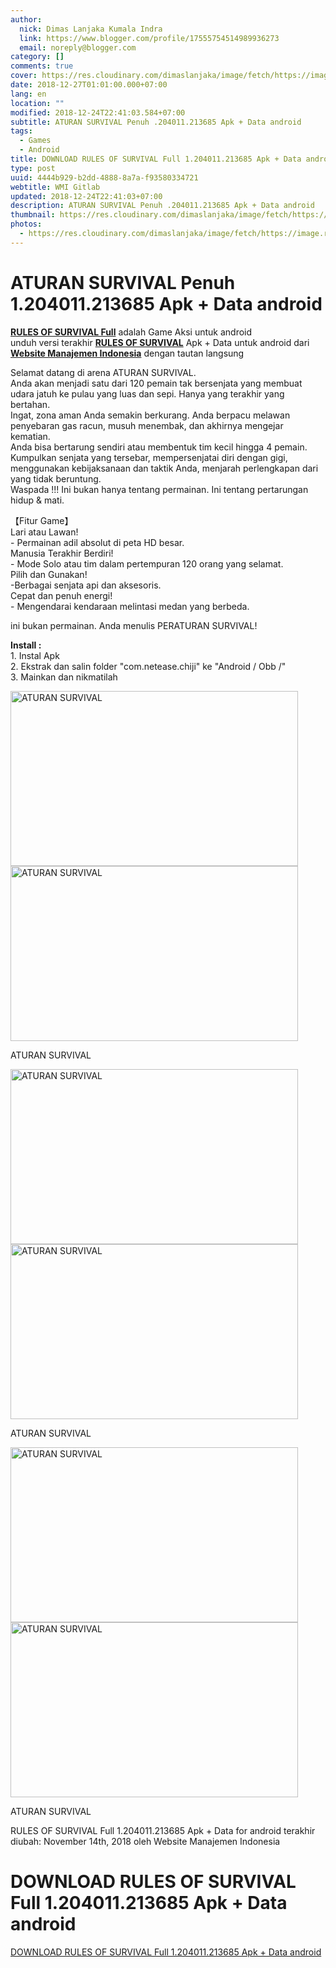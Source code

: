```yaml
---
author:
  nick: Dimas Lanjaka Kumala Indra
  link: https://www.blogger.com/profile/17555754514989936273
  email: noreply@blogger.com
category: []
comments: true
cover: https://res.cloudinary.com/dimaslanjaka/image/fetch/https://image.revdl.com/2017/rules-of-survival-1.jpg
date: 2018-12-27T01:01:00.000+07:00
lang: en
location: ""
modified: 2018-12-24T22:41:03.584+07:00
subtitle: ATURAN SURVIVAL Penuh .204011.213685 Apk + Data android
tags:
  - Games
  - Android
title: DOWNLOAD RULES OF SURVIVAL Full 1.204011.213685 Apk + Data android
type: post
uuid: 4444b929-b2dd-4888-8a7a-f93580334721
webtitle: WMI Gitlab
updated: 2018-12-24T22:41:03+07:00
description: ATURAN SURVIVAL Penuh .204011.213685 Apk + Data android
thumbnail: https://res.cloudinary.com/dimaslanjaka/image/fetch/https://image.revdl.com/2017/rules-of-survival-1.jpg
photos:
  - https://res.cloudinary.com/dimaslanjaka/image/fetch/https://image.revdl.com/2017/rules-of-survival-1.jpg
---
```


<h1 for="title"> <span class="notranslate">ATURAN SURVIVAL Penuh 1.204011.213685 Apk + Data android</span> </h1> <div>  <div class="post_content entry-content">  <p> <span class="notranslate"><a href="https://web-manajemen.blogspot.com/" class="notranslate"><strong><span class="notranslate">RULES OF SURVIVAL Full</span></strong></a> adalah Game Aksi untuk android</span> <br><span class="notranslate">unduh versi terakhir <strong><a href="https://web-manajemen.blogspot.com/" class="notranslate"><span class="notranslate">RULES OF SURVIVAL</span></a></strong> Apk + Data untuk android dari <strong><a href="https://web-manajemen.blogspot.com/" class="notranslate">Website Manajemen Indonesia</a></strong> dengan tautan langsung</span> </p> <p> <span class="notranslate">Selamat datang di arena ATURAN SURVIVAL.</span> <br><span class="notranslate">Anda akan menjadi satu dari 120 pemain tak bersenjata yang membuat udara jatuh ke pulau yang luas dan sepi.</span> <span class="notranslate">Hanya yang terakhir yang bertahan.</span> <br><span class="notranslate">Ingat, zona aman Anda semakin berkurang.</span> <span class="notranslate">Anda berpacu melawan penyebaran gas racun, musuh menembak, dan akhirnya mengejar kematian.</span> <br><span class="notranslate">Anda bisa bertarung sendiri atau membentuk tim kecil hingga 4 pemain.</span> <span class="notranslate">Kumpulkan senjata yang tersebar, mempersenjatai diri dengan gigi, menggunakan kebijaksanaan dan taktik Anda, menjarah perlengkapan dari yang tidak beruntung.</span> <br><span class="notranslate">Waspada !!!</span> <span class="notranslate">Ini bukan hanya tentang permainan.</span> <span class="notranslate">Ini tentang pertarungan hidup &amp; mati.</span> </p>  <p> <span class="notranslate">【Fitur Game】</span> <br><span class="notranslate">Lari atau Lawan!</span> <br><span class="notranslate">- Permainan adil absolut di peta HD besar.</span> <br><span class="notranslate">Manusia Terakhir Berdiri!</span> <br><span class="notranslate">- Mode Solo atau tim dalam pertempuran 120 orang yang selamat.</span> <br><span class="notranslate">Pilih dan Gunakan!</span> <br><span class="notranslate">-Berbagai senjata api dan aksesoris.</span> <br><span class="notranslate">Cepat dan penuh energi!</span> <br><span class="notranslate">- Mengendarai kendaraan melintasi medan yang berbeda.</span> </p> <p> <span class="notranslate">ini bukan permainan.</span> <span class="notranslate">Anda menulis PERATURAN SURVIVAL!</span> </p>  <p> <span class="notranslate"><strong>Install :</strong></span> <br><span class="notranslate">1. Instal Apk</span> <br><span class="notranslate">2. Ekstrak dan salin folder "com.netease.chiji" ke "Android / Obb /"</span> <br><span class="notranslate">3. Mainkan dan nikmatilah</span> </p> <p></p>  <div class="wp-caption aligncenter"> <a href="https://web-manajemen.blogspot.com/" class="notranslate"><img data-cfsrc="https://image.revdl.com/2017/rules-of-survival-1.jpg" alt="ATURAN SURVIVAL" width="460" height="280" src="https://res.cloudinary.com/dimaslanjaka/image/fetch/https://image.revdl.com/2017/rules-of-survival-1.jpg"></a> <noscript><img src="https://image.revdl.com/2017/rules-of-survival-1.jpg" alt="ATURAN SURVIVAL" width="460" height="280"></noscript>  <p class="wp-caption-text"> <span class="notranslate">ATURAN SURVIVAL</span> </p> </div>  <div class="wp-caption aligncenter"> <a href="https://web-manajemen.blogspot.com/" class="notranslate"><img data-cfsrc="https://image.revdl.com/2017/rules-of-survival-2.jpg" alt="ATURAN SURVIVAL" width="460" height="280" src="https://res.cloudinary.com/dimaslanjaka/image/fetch/https://image.revdl.com/2017/rules-of-survival-2.jpg"></a> <noscript><img src="https://image.revdl.com/2017/rules-of-survival-2.jpg" alt="ATURAN SURVIVAL" width="460" height="280"></noscript>  <p class="wp-caption-text"> <span class="notranslate">ATURAN SURVIVAL</span> </p> </div>  <div class="wp-caption aligncenter"> <a href="https://web-manajemen.blogspot.com/" class="notranslate"><img data-cfsrc="https://image.revdl.com/2017/rules-of-survival-3.jpg" alt="ATURAN SURVIVAL" width="460" height="280" src="https://res.cloudinary.com/dimaslanjaka/image/fetch/https://image.revdl.com/2017/rules-of-survival-3.jpg"></a> <noscript><img src="https://image.revdl.com/2017/rules-of-survival-3.jpg" alt="ATURAN SURVIVAL" width="460" height="280"></noscript>  <p class="wp-caption-text"> <span class="notranslate">ATURAN SURVIVAL</span> </p> </div>  <div class="hatom-extra"> <span class="notranslate"><span class="notranslate entry-title">RULES OF SURVIVAL Full 1.204011.213685 Apk + Data for android</span> terakhir diubah: <span class="notranslate updated">November 14th, 2018</span> oleh <span class="notranslate author vcard">Website Manajemen Indonesia</span></span> </div> <div class="clear"></div>  </div>  <h1 for="title" class="notranslate">DOWNLOAD RULES OF SURVIVAL Full 1.204011.213685 Apk + Data android</h1>  <div class="w3-center w3-container w3-border notranslate"> <a href="https://dimaslanjaka-storage.000webhostapp.com/revdl.php?download&amp;path=/rules-of-survival-apk-data-full-dll.html/" target="_blank" class="w3-btn w3-green" rel="noopener noreferer nofollow">DOWNLOAD RULES OF SURVIVAL Full 1.204011.213685 Apk + Data android</a> </div>  </div>  <script src="https://codepen.io/dimaslanjaka/pen/aQRrbR.js"></script>